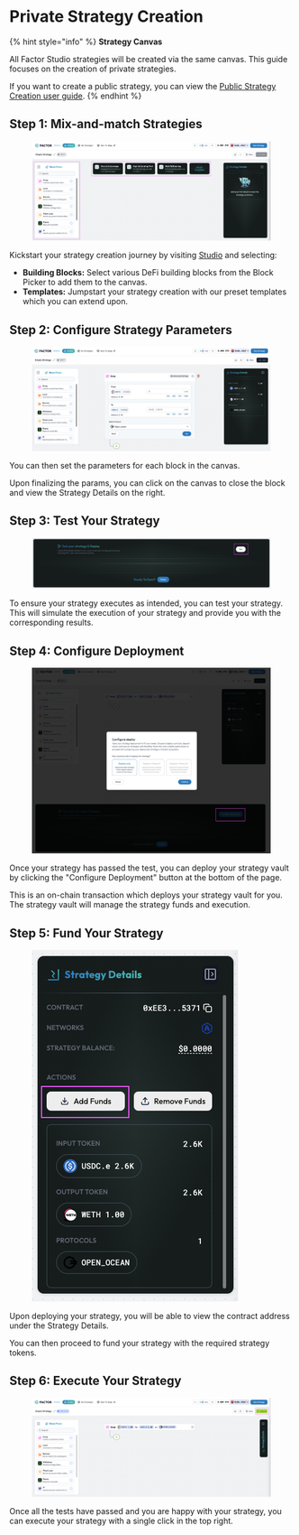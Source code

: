# Private Strategy Creation

{% hint style="info" %}
**Strategy Canvas**

All Factor Studio strategies will be created via the same canvas. This guide focuses on the creation of private strategies.

If you want to create a public strategy, you can view the [Public Strategy Creation user guide](../../studio-pro/user-guide/public-strategy-creation.md).
{% endhint %}

## Step 1: Mix-and-match Strategies

<figure><img src="../../../.gitbook/assets/image (3) (1) (1) (1) (1) (1) (1) (1).png" alt=""><figcaption></figcaption></figure>

Kickstart your strategy creation journey by visiting [Studio](https://studio.factor.fi/) and selecting:

* **Building Blocks:** Select various DeFi building blocks from the Block Picker to add them to the canvas.
* **Templates:** Jumpstart your strategy creation with our preset templates which you can extend upon.

## Step 2: Configure Strategy Parameters

<figure><img src="../../../.gitbook/assets/image (1) (1) (1) (1) (1) (1) (1) (1) (1) (1) (1) (1) (1).png" alt=""><figcaption></figcaption></figure>

You can then set the parameters for each block in the canvas.

Upon finalizing the params, you can click on the canvas to close the block and view the Strategy Details on the right.

## Step 3: Test Your Strategy

<figure><img src="../../../.gitbook/assets/image (5) (1) (1) (1) (1) (1).png" alt=""><figcaption></figcaption></figure>

To ensure your strategy executes as intended, you can test your strategy. This will simulate the execution of your strategy and provide you with the corresponding results.

## Step 4: Configure Deployment

<figure><img src="../../../.gitbook/assets/image (2) (1) (1) (1) (1) (1) (1) (1) (1) (1) (1).png" alt=""><figcaption></figcaption></figure>

Once your strategy has passed the test, you can deploy your strategy vault by clicking the "Configure Deployment" button at the bottom of the page.&#x20;

This is an on-chain transaction which deploys your strategy vault for you. The strategy vault will manage the strategy funds and execution.

## Step 5: Fund Your Strategy

<figure><img src="../../../.gitbook/assets/image (3) (1) (1) (1) (1) (1) (1) (1) (1).png" alt=""><figcaption></figcaption></figure>

Upon deploying your strategy, you will be able to view the contract address under the Strategy Details.

You can then proceed to fund your strategy with the required strategy tokens.

## Step 6: Execute Your Strategy

<figure><img src="../../../.gitbook/assets/image (7) (1) (1) (1).png" alt=""><figcaption></figcaption></figure>

Once all the tests have passed and you are happy with your strategy, you can execute your strategy with a single click in the top right.
